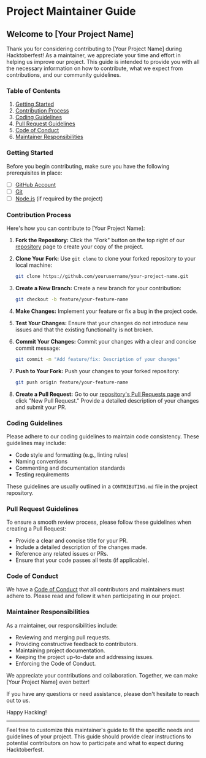 

# Project Maintainer Guide

## Welcome to [Your Project Name]

Thank you for considering contributing to [Your Project Name] during Hacktoberfest! As a maintainer, we appreciate your time and effort in helping us improve our project. This guide is intended to provide you with all the necessary information on how to contribute, what we expect from contributions, and our community guidelines.

### Table of Contents

1. [Getting Started](#getting-started)
2. [Contribution Process](#contribution-process)
3. [Coding Guidelines](#coding-guidelines)
4. [Pull Request Guidelines](#pull-request-guidelines)
5. [Code of Conduct](#code-of-conduct)
6. [Maintainer Responsibilities](#maintainer-responsibilities)

### Getting Started

Before you begin contributing, make sure you have the following prerequisites in place:

- [ ] [GitHub Account](https://github.com/)
- [ ] [Git](https://git-scm.com/)
- [ ] [Node.js](https://nodejs.org/) (if required by the project)

### Contribution Process

Here's how you can contribute to [Your Project Name]:

1. **Fork the Repository:** Click the "Fork" button on the top right of our [repository](https://github.com/yourusername/your-project-name) page to create your copy of the project.

2. **Clone Your Fork:** Use `git clone` to clone your forked repository to your local machine:

   ```bash
   git clone https://github.com/yourusername/your-project-name.git
   ```

3. **Create a New Branch:** Create a new branch for your contribution:

   ```bash
   git checkout -b feature/your-feature-name
   ```

4. **Make Changes:** Implement your feature or fix a bug in the project code.

5. **Test Your Changes:** Ensure that your changes do not introduce new issues and that the existing functionality is not broken.

6. **Commit Your Changes:** Commit your changes with a clear and concise commit message:

   ```bash
   git commit -m "Add feature/fix: Description of your changes"
   ```

7. **Push to Your Fork:** Push your changes to your forked repository:

   ```bash
   git push origin feature/your-feature-name
   ```

8. **Create a Pull Request:** Go to our [repository's Pull Requests page](https://github.com/ourusername/your-project-name/pulls) and click "New Pull Request." Provide a detailed description of your changes and submit your PR.

### Coding Guidelines

Please adhere to our coding guidelines to maintain code consistency. These guidelines may include:

- Code style and formatting (e.g., linting rules)
- Naming conventions
- Commenting and documentation standards
- Testing requirements

These guidelines are usually outlined in a `CONTRIBUTING.md` file in the project repository.

### Pull Request Guidelines

To ensure a smooth review process, please follow these guidelines when creating a Pull Request:

- Provide a clear and concise title for your PR.
- Include a detailed description of the changes made.
- Reference any related issues or PRs.
- Ensure that your code passes all tests (if applicable).

### Code of Conduct

We have a [Code of Conduct](CODE_OF_CONDUCT.md) that all contributors and maintainers must adhere to. Please read and follow it when participating in our project.

### Maintainer Responsibilities

As a maintainer, our responsibilities include:

- Reviewing and merging pull requests.
- Providing constructive feedback to contributors.
- Maintaining project documentation.
- Keeping the project up-to-date and addressing issues.
- Enforcing the Code of Conduct.

We appreciate your contributions and collaboration. Together, we can make [Your Project Name] even better!

If you have any questions or need assistance, please don't hesitate to reach out to us.

Happy Hacking!

---

Feel free to customize this maintainer's guide to fit the specific needs and guidelines of your project. This guide should provide clear instructions to potential contributors on how to participate and what to expect during Hacktoberfest.
